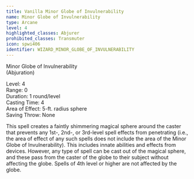 ```yaml
---
title: Vanilla Minor Globe of Invulnerability
name: Minor Globe of Invulnerability
type: Arcane
level: 4
highlighted_classes: Abjurer
prohibited_classes: Transmuter
icon: spwi406
identifier: WIZARD_MINOR_GLOBE_OF_INVULNERABILITY
---
```

Minor Globe of Invulnerability  
(Abjuration)  
  
Level: 4  
Range: 0  
Duration: 1 round/level  
Casting Time: 4  
Area of Effect: 5-ft. radius sphere  
Saving Throw: None  
  
This spell creates a faintly shimmering magical sphere around the caster that prevents any 1st-, 2nd-, or 3rd-level spell effects from penetrating (i.e., the area of effect of any such spells does not include the area of the Minor Globe of Invulnerability). This includes innate abilities and effects from devices. However, any type of spell can be cast out of the magical sphere, and these pass from the caster of the globe to their subject without affecting the globe. Spells of 4th level or higher are not affected by the globe.  
